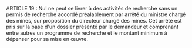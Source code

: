ARTICLE 19 : Nul ne peut se livrer à des activités de recherche sans
un permis de recherche accordé préalablement par arrêté du ministre
chargé des mines, sur proposition du directeur chargé des mines.
Cet arrêté est pris sur la base d'un dossier présenté par le demandeur
et comprenant entre autres un programme de recherche et le montant
minimum à dépenser pour sa mise en œuvre.